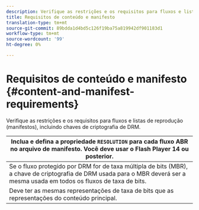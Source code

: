 ```yaml
---
description: Verifique as restrições e os requisitos para fluxos e listas de reprodução (manifestos), incluindo chaves de criptografia de DRM.
title: Requisitos de conteúdo e manifesto
translation-type: tm+mt
source-git-commit: 89bdda1d4bd5c126f19ba75a819942df901183d1
workflow-type: tm+mt
source-wordcount: '99'
ht-degree: 0%

---
```



# Requisitos de conteúdo e manifesto {#content-and-manifest-requirements}

Verifique as restrições e os requisitos para fluxos e listas de reprodução (manifestos), incluindo chaves de criptografia de DRM.

| Inclua e defina a propriedade `RESOLUTION` para cada fluxo ABR no arquivo de manifesto. Você deve usar o Flash Player 14 ou posterior. |
|---|
| Se o fluxo protegido por DRM for de taxa múltipla de bits (MBR), a chave de criptografia de DRM usada para o MBR deverá ser a mesma usada em todos os fluxos de taxa de bits. |
| Deve ter as mesmas representações de taxa de bits que as representações do conteúdo principal. |